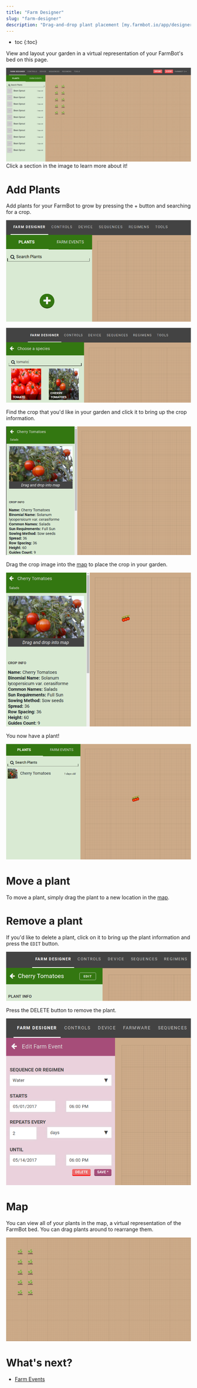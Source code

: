 ```yaml
---
title: "Farm Designer"
slug: "farm-designer"
description: "Drag-and-drop plant placement [my.farmbot.io/app/designer](http://my.farmbot.io/app/designer)"
---
```


* toc
{:toc}

View and layout your garden in a virtual representation of your FarmBot's bed on this page.

<div class="nav-image">
  <img class="nav-image" src="_images/sprouts.png" alt="Farm Designer" />
  <a href="https://software.farmbot.io/docs/farm-designer#add-plants" style="top: 8%; left: 0%; width: 21.5%; height: 91%;"></a>
  <a href="https://software.farmbot.io/docs/farm-designer#map" style="top: 8%; left: 21.5%; width: 78%; height: 91%;"></a>
</div>
<figcaption class="caption">Click a section in the image to learn more about it!</figcaption>



# Add Plants



<p>Add plants for your FarmBot to grow by pressing the <span class="fb-circle-button fb-green">+</span> button and searching for a crop.<p>



![add.png](_images/add.png)



![tomato.png](_images/tomato.png)

Find the crop that you'd like in your garden and click it to bring up the crop information.

![cherry_tomato.png](_images/cherry_tomato.png)

Drag the crop image into the [map](#map) to place the crop in your garden.

![tomato_drag.png](_images/tomato_drag.png)

You now have a plant!

![new_tomato.png](_images/new_tomato.png)



# Move a plant

To move a plant, simply drag the plant to a new location in the [map](#map).

# Remove a plant

If you'd like to delete a plant, click on it to bring up the plant information and press the `EDIT` button.

![edit.png](_images/edit.png)



<p>Press the <span class="fb-button fb-red">DELETE</span> button to remove the plant.</p>



![editing.png](_images/editing.png)



# Map

You can view all of your plants in the map, a virtual representation of the FarmBot bed. You can drag plants around to rearrange them.

![dc5db8f-map.png](_images/map.png)


# What's next?

 * [Farm Events](farm-events.md)

